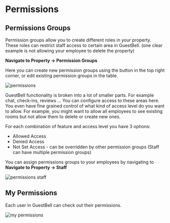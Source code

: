 # Permissions
## Permissions Groups
Permission groups allow you to create different roles in your property. These roles can restrict staff access to certain area in GuestBell. (one clear example is not allowing your employee to delete the property)

**Navigate to Property -> Permission Groups**

Here you can create new permission groups using the button in the top right corner, or edit existing permission groups in the table.

![permissions](https://static.guestbell.com/img/docs/permissions/permissions.jpg "")

GuestBell functionality is broken into a lot of smaller parts. For example chat, check-ins, reviews ... You can configure access to these areas here. You even have fine grained control of what kind of access level do you want to allow. For example, you might want to allow all employees to see existing rooms but not allow them to delete or create new ones. 

For each combination of feature and access level you have 3 options:
- Allowed Access 
- Denied Access
- Not Set Access - can be overridden by other permission groups (Staff can have multiple permission groups)

You can assign permissions groups to your employees by navigating to
**Navigate to Property -> Staff**

![permissions staff](https://static.guestbell.com/img/docs/permissions/permissionsStaff.jpg "")

## My Permissions
Each user in GuestBell can check out their permissions.

![my permissions](https://static.guestbell.com/img/docs/permissions/myPermissions.jpg "")
